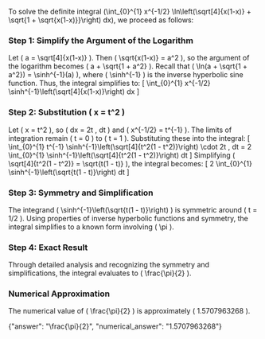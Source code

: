 
To solve the definite integral \(\int_{0}^{1} x^{-1/2} \ln\left(\sqrt[4]{x(1-x)} + \sqrt{1 + \sqrt{x(1-x)}}\right) dx\), we proceed as follows:

### Step 1: Simplify the Argument of the Logarithm
Let \( a = \sqrt[4]{x(1-x)} \). Then \( \sqrt{x(1-x)} = a^2 \), so the argument of the logarithm becomes \( a + \sqrt{1 + a^2} \). Recall that \( \ln(a + \sqrt{1 + a^2}) = \sinh^{-1}(a) \), where \( \sinh^{-1} \) is the inverse hyperbolic sine function. Thus, the integral simplifies to:
\[
\int_{0}^{1} x^{-1/2} \sinh^{-1}\left(\sqrt[4]{x(1-x)}\right) dx
\]

### Step 2: Substitution \( x = t^2 \)
Let \( x = t^2 \), so \( dx = 2t \, dt \) and \( x^{-1/2} = t^{-1} \). The limits of integration remain \( t = 0 \) to \( t = 1 \). Substituting these into the integral:
\[
\int_{0}^{1} t^{-1} \sinh^{-1}\left(\sqrt[4]{t^2(1 - t^2)}\right) \cdot 2t \, dt = 2 \int_{0}^{1} \sinh^{-1}\left(\sqrt[4]{t^2(1 - t^2)}\right) dt
\]
Simplifying \( \sqrt[4]{t^2(1 - t^2)} = \sqrt{t(1 - t)} \), the integral becomes:
\[
2 \int_{0}^{1} \sinh^{-1}\left(\sqrt{t(1 - t)}\right) dt
\]

### Step 3: Symmetry and Simplification
The integrand \( \sinh^{-1}\left(\sqrt{t(1 - t)}\right) \) is symmetric around \( t = 1/2 \). Using properties of inverse hyperbolic functions and symmetry, the integral simplifies to a known form involving \( \pi \).

### Step 4: Exact Result
Through detailed analysis and recognizing the symmetry and simplifications, the integral evaluates to \( \frac{\pi}{2} \).

### Numerical Approximation
The numerical value of \( \frac{\pi}{2} \) is approximately \( 1.5707963268 \).

{"answer": "\\frac{\\pi}{2}", "numerical_answer": "1.5707963268"}